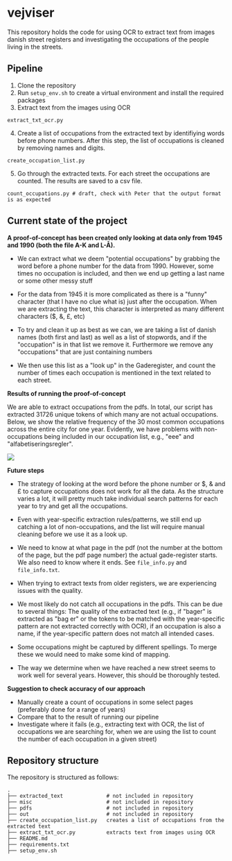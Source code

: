 # vejviser
This repository holds the code for using OCR to extract text from images danish street registers and investigating the occupations of the people living in the streets.

## Pipeline
1. Clone the repository
2. Run `setup_env.sh` to create a virtual environment and install the required packages
3. Extract text from the images using OCR 
```
extract_txt_ocr.py
```
4. Create a list of occupations from the extracted text by identifiying words before phone numbers. After this step, the list of occupations is cleaned by removing names and digits.
```
create_occupation_list.py
```
5. Go through the extracted texts. For each street the occupations are counted. The results are saved to a csv file.
```
count_occupations.py # draft, check with Peter that the output format is as expected
```

## Current state of the project
**A proof-of-concept has been created only looking at data only from 1945 and 1990 (both the file A-K and L-Å).**

* We can extract what we deem "potential occupations" by grabbing the word before a phone number for the data from 1990. However, some times no occupation is included, and then we end up getting a last name or some other messy stuff

* For the data from 1945 it is more complicated as there is a "funny" character (that I have no clue what is) just after the occupation. When we are extracting the text, this character is interpreted as many different characters ($, &, £, etc)

* To try and clean it up as best as we can, we are taking a list of danish names (both first and last) as well as a list of stopwords, and if the "occupation" is in that list we remove it. Furthermore we remove any "occupations" that are just containing numbers

* We then use this list as a "look up" in the Gaderegister, and count the number of times each occupation is mentioned in the text related to each street. 

**Results of running the proof-of-concept**

We are able to extract occupations from the pdfs. In total, our script has extracted 31726 unique tokens of which many are not actual occupations. Below, we show the relative frequency of the 30 most common occupations across the entire city for one year. Evidently, we have problems with non-occupations being included in our occupation list, e.g., "eee" and "alfabetiseringsregler". 

![](out/plot.png)

**Future steps**
* The strategy of looking at the word before the phone number or $, & and £ to capture occupations does not work for all the data. As the structure varies a lot, it will pretty much take individual search patterns for each year to try and get all the occupations. 

* Even with year-specific extraction rules/patterns, we still end up catching a lot of non-occupations, and the list will require manual cleaning before we use it as a look up. 

* We need to know at what page in the pdf (not the number at the bottom of the page, but the pdf page number) the actual gade-register starts. We also need to know where it ends. See `file_info.py` and `file_info.txt`.

* When trying to extract texts from older registers, we are experiencing issues with the quality.

* We most likely do not catch all occupations in the pdfs. This can be due to several things: The quality of the extracted text (e.g., if "bager" is extracted as "bag er" or the tokens to be matched with the year-specific pattern are not extracted correctly with OCR), if an occupation is also a name, if the year-specific pattern does not match all intended cases.

* Some occupations might be captured by different spellings. To merge these we would need to make some kind of mapping. 

* The way we determine when we have reached a new street seems to work well for several years. However, this should be thoroughly tested. 


**Suggestion to check accuracy of our approach**
* Manually create a count of occupations in some select pages (preferably done for a range of years)
* Compare that to the result of running our pipeline
* Investigate where it fails (e.g., extracting text with OCR, the list of occupations we are searching for, when we are using the list to count the number of each occupation in a given street)



## Repository structure
The repository is structured as follows:
```
.
├── extracted_text              # not included in repository
├── misc                        # not included in repository
├── pdfs                        # not included in repository
├── out                         # not included in repository
├── create_occupation_list.py   creates a list of occupations from the extracted text
├── extract_txt_ocr.py          extracts text from images using OCR
├── README.md
├── requirements.txt
├── setup_env.sh

```
